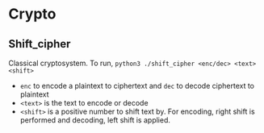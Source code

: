 # Crypto

## Shift_cipher
Classical cryptosystem. 
To run, `python3 ./shift_cipher <enc/dec> <text> <shift>`  
- `enc` to encode a plaintext to ciphertext and `dec` to decode ciphertext to
plaintext
- `<text>` is the text to encode or decode
- `<shift>` is a positive number to shift text by. For encoding, right shift is
performed and decoding, left shift is applied.